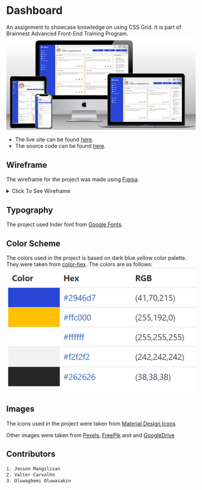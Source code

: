 # Dashboard
An assignment to showcase knowledge on using CSS Grid. It is part of Brainnest Advanced Front-End Training Program.
![Mockup Screenshot](./assets/readme-images/mockup.png)

- The live site can be found [here](https://jtm2021.github.io/Dashboard/).
- The source code can be found [here](https://github.com/jtm2021/Dashboard).

## Wireframe
The wireframe for the project was made using [Figma](https://www.figma.com/).
<details><summary>Click To See Wireframe</summary>

### Homepage
![Website Homepage Wireframe](./assets/readme-images/wireframe.svg "Dashboard Homepage")
### Landing
![Website Landing Page Wireframe](./assets/readme-images/landing.svg "Landing Page")

</details>


## Typography

The project used Inder font from [Google Fonts](https://fonts.google.com/).

## Color Scheme

The colors used in the project is based on dark blue yellow color palette. They were taken from [color-hex](https://www.color-hex.com/color-palette/83349). The colors are as follows:
<br>
![Color Palette](./assets/readme-images/color-palette.png)

## Images

The icons used in the project were taken from [Material Design Icons](https://materialdesignicons.com/)

Other images were taken from [Pexels](https://www.pexels.com/), [FreePik](https://www.freepik.com/free-vector/set-cute-animal-character_4666142.htm#page=2&query=cartoon%20animals&position=10&from_view=keyword/) and and [GoogleDrive](https://drive.google.com/file/d/1_AAmXHzHeAPmHTjZoFOdDt2UMkQysdAM/view?usp=sharing)


## Contributors

    1. Jesson Mangilisan
    2. Valter Carvalho
    3. Oluwagbemi Oluwasakin
